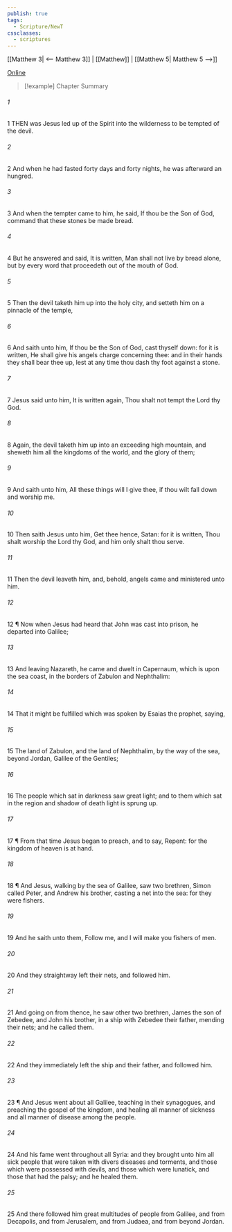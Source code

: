 ```yaml
---
publish: true
tags:
  - Scripture/NewT
cssclasses:
  - scriptures
---
```

[[Matthew 3| <-- Matthew 3]] | [[Matthew]] | [[Matthew 5| Matthew 5 -->]]

[Online](https://churchofjesuschrist.org/study/scriptures/nt/matt/4?lang=eng)

>[!example] Chapter Summary
>
###### 1
1 THEN was Jesus led up of the Spirit into the wilderness to be tempted of the devil.
###### 2
2 And when he had fasted forty days and forty nights, he was afterward an hungred.
###### 3
3 And when the tempter came to him, he said, If thou be the Son of God, command that these stones be made bread.
###### 4
4 But he answered and said, It is written, Man shall not live by bread alone, but by every word that proceedeth out of the mouth of God.
###### 5
5 Then the devil taketh him up into the holy city, and setteth him on a pinnacle of the temple,
###### 6
6 And saith unto him, If thou be the Son of God, cast thyself down: for it is written, He shall give his angels charge concerning thee: and in their hands they shall bear thee up, lest at any time thou dash thy foot against a stone.
###### 7
7 Jesus said unto him, It is written again, Thou shalt not tempt the Lord thy God.
###### 8
8 Again, the devil taketh him up into an exceeding high mountain, and sheweth him all the kingdoms of the world, and the glory of them;
###### 9
9 And saith unto him, All these things will I give thee, if thou wilt fall down and worship me.
###### 10
10 Then saith Jesus unto him, Get thee hence, Satan: for it is written, Thou shalt worship the Lord thy God, and him only shalt thou serve.
###### 11
11 Then the devil leaveth him, and, behold, angels came and ministered unto him.
###### 12
12 ¶ Now when Jesus had heard that John was cast into prison, he departed into Galilee;
###### 13
13 And leaving Nazareth, he came and dwelt in Capernaum, which is upon the sea coast, in the borders of Zabulon and Nephthalim:
###### 14
14 That it might be fulfilled which was spoken by Esaias the prophet, saying,
###### 15
15 The land of Zabulon, and the land of Nephthalim, by the way of the sea, beyond Jordan, Galilee of the Gentiles;
###### 16
16 The people which sat in darkness saw great light; and to them which sat in the region and shadow of death light is sprung up.
###### 17
17 ¶ From that time Jesus began to preach, and to say, Repent: for the kingdom of heaven is at hand.
###### 18
18 ¶ And Jesus, walking by the sea of Galilee, saw two brethren, Simon called Peter, and Andrew his brother, casting a net into the sea: for they were fishers.
###### 19
19 And he saith unto them, Follow me, and I will make you fishers of men.
###### 20
20 And they straightway left their nets, and followed him.
###### 21
21 And going on from thence, he saw other two brethren, James the son of Zebedee, and John his brother, in a ship with Zebedee their father, mending their nets; and he called them.
###### 22
22 And they immediately left the ship and their father, and followed him.
###### 23
23 ¶ And Jesus went about all Galilee, teaching in their synagogues, and preaching the gospel of the kingdom, and healing all manner of sickness and all manner of disease among the people.
###### 24
24 And his fame went throughout all Syria: and they brought unto him all sick people that were taken with divers diseases and torments, and those which were possessed with devils, and those which were lunatick, and those that had the palsy; and he healed them.
###### 25
25 And there followed him great multitudes of people from Galilee, and from Decapolis, and from Jerusalem, and from Judaea, and from beyond Jordan.



